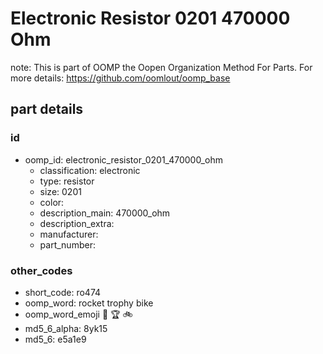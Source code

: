 # Electronic Resistor 0201 470000 Ohm  

note: This is part of OOMP the Oopen Organization Method For Parts. For more details: https://github.com/oomlout/oomp_base

##  part details





### id
* oomp_id: electronic_resistor_0201_470000_ohm
  * classification: electronic
  * type: resistor
  * size: 0201
  * color: 
  * description_main: 470000_ohm
  * description_extra: 
  * manufacturer: 
  * part_number: 

### other_codes
* short_code: ro474
* oomp_word: rocket trophy bike
* oomp_word_emoji :rocket: :trophy: :bike:
* md5_6_alpha: 8yk15
* md5_6: e5a1e9